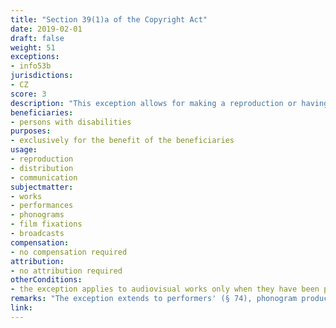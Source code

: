 ```yaml
---
title: "Section 39(1)a of the Copyright Act"
date: 2019-02-01 
draft: false
weight: 51
exceptions:
- info53b
jurisdictions:
- CZ
score: 3
description: "This exception allows for making a reproduction or having a reproduction made, as well as for the distribution and communication of the reproduction thus made, exclusively for the benefit of persons with disabilities, to the extend required by the specific disability and not for the purpose of direct or indirect economic or commercial advantage."
beneficiaries:
- persons with disabilities
purposes: 
- exclusively for the benefit of the beneficiaries
usage:
- reproduction 
- distribution 
- communication
subjectmatter:
- works
- performances
- phonograms
- film fixations
- broadcasts
compensation:
- no compensation required
attribution: 
- no attribution required
otherConditions: 
- the exception applies to audiovisual works only when they have been published
remarks: "The exception extends to performers' (§ 74), phonogram producers' (§ 78), film producers' (§ 82) and broadcasters' rights (§ 86).<br /><br />According to article 4(2) of the Copyright Act, a work is published 'by commencing of authorised public distribution of its reproductions'."
link: 
---
```

